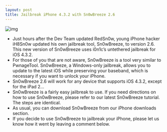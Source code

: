 ```yaml
---
layout: post
title: Jailbreak iPhone 4.3.2 with Sn0wBreeze 2.6
---
```

![img](http://media.idownloadblog.com/wp-content/uploads/2011/04/sn0wbreeze-2.6.png)
* Just hours after the Dev Team updated RedSn0w, young iPhone hacker iH8Sn0w updated his own jailbreak tool, Sn0wBreeze, to version 2.6. This new version of Sn0wBreeze uses i0n1c’s untethered jailbreak for iOS 4.3.2.
* For those of you that are not aware, Sn0wBreeze is a tool very similar to PwnageTool. Sn0wBreeze, a Windows-only jailbreak, allows you to update to the latest iOS while preserving your baseband, which is necessary if you want to unlock your iPhone.
* Sn0wBreeze 2.6 will work for any device that supports iOS 4.3.2, except for the iPad 2…
* Sn0wBreeze is a fairly easy jailbreak to use. If you need directions on how to use Sn0wBreeze, please refer to our latest Sn0wBreeze tutorial. The steps are identical.
* As usual, you can download Sn0wBreeze from our iPhone downloads section.
* If you decide to use Sn0wBreeze to jailbreak your iPhone, please let us know how it went by leaving a comment below.

